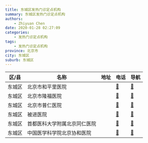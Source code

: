 ```yaml
---
title: 东城区发热门诊定点机构
summary: 东城区发热门诊定点机构
authors: 
    - Zhiyuan Chen
date: 2020-01-28 02:27:09
categories: 
    - 发热门诊定点机构
tags: 
    - 发热门诊定点机构
province: 北京市
city: 东城区
suburb: 东城区
---
```


|  区/县  |  名称  |  地址  |  电话  |  导航  |
|------|-------|------|------|------|
|  东城区  |  北京市和平里医院  |    |  [🧭](https://ditu.amap.com/search?query=北京市和平里医院)  |  [🧭](https://ditu.amap.com/search?query=北京市和平里医院)  
|  东城区  |  北京市隆福医院  |    |  [🧭](https://ditu.amap.com/search?query=北京市隆福医院)  |  [🧭](https://ditu.amap.com/search?query=北京市隆福医院)  
|  东城区  |  北京市普仁医院  |    |  [🧭](https://ditu.amap.com/search?query=北京市普仁医院)  |  [🧭](https://ditu.amap.com/search?query=北京市普仁医院)  
|  东城区  |  被进医院  |    |  [🧭](https://ditu.amap.com/search?query=被进医院)  |  [🧭](https://ditu.amap.com/search?query=被进医院)  
|  东城区  |  首都医科大学附属北京同仁医院  |    |  [🧭](https://ditu.amap.com/search?query=首都医科大学附属北京同仁医院)  |  [🧭](https://ditu.amap.com/search?query=首都医科大学附属北京同仁医院)  
|  东城区  |  中国医学科学院北京协和医院  |    |  [🧭](https://ditu.amap.com/search?query=中国医学科学院北京协和医院)  |  [🧭](https://ditu.amap.com/search?query=中国医学科学院北京协和医院)  

